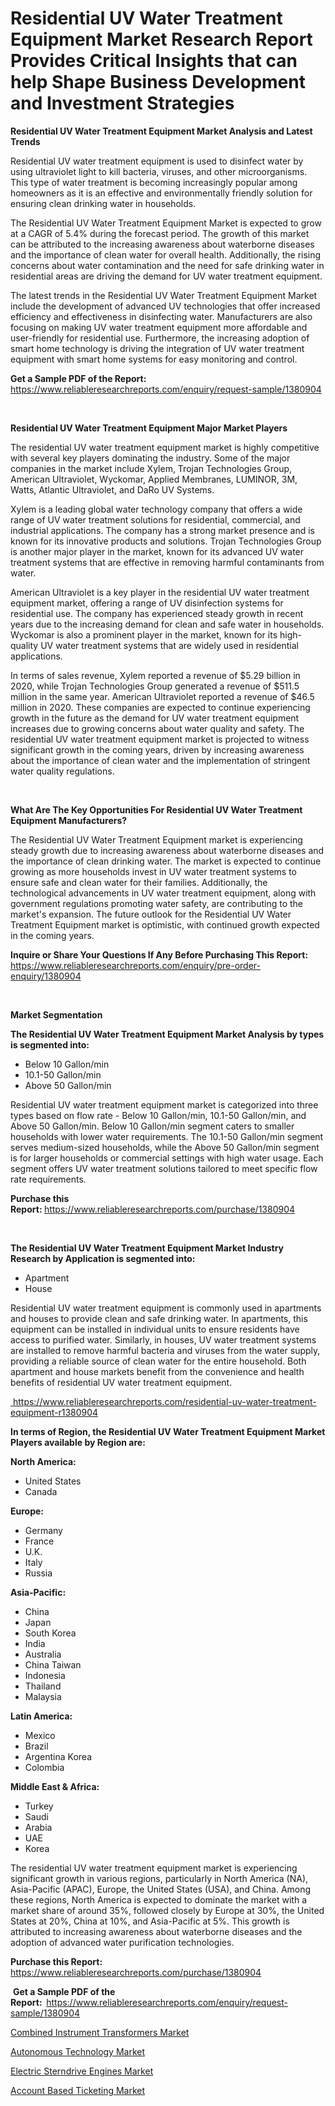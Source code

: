 <p><h1>Residential UV Water Treatment Equipment Market Research Report Provides Critical Insights that can help Shape Business Development and Investment Strategies</h1></p><p><strong>Residential UV Water Treatment Equipment Market Analysis and Latest Trends</strong></p>
<p><p>Residential UV water treatment equipment is used to disinfect water by using ultraviolet light to kill bacteria, viruses, and other microorganisms. This type of water treatment is becoming increasingly popular among homeowners as it is an effective and environmentally friendly solution for ensuring clean drinking water in households.</p><p>The Residential UV Water Treatment Equipment Market is expected to grow at a CAGR of 5.4% during the forecast period. The growth of this market can be attributed to the increasing awareness about waterborne diseases and the importance of clean water for overall health. Additionally, the rising concerns about water contamination and the need for safe drinking water in residential areas are driving the demand for UV water treatment equipment.</p><p>The latest trends in the Residential UV Water Treatment Equipment Market include the development of advanced UV technologies that offer increased efficiency and effectiveness in disinfecting water. Manufacturers are also focusing on making UV water treatment equipment more affordable and user-friendly for residential use. Furthermore, the increasing adoption of smart home technology is driving the integration of UV water treatment equipment with smart home systems for easy monitoring and control.</p></p>
<p><strong>Get a Sample PDF of the Report:&nbsp;</strong> <a href="https://www.reliableresearchreports.com/enquiry/request-sample/1380904">https://www.reliableresearchreports.com/enquiry/request-sample/1380904</a></p>
<p>&nbsp;</p>
<p><strong>Residential UV Water Treatment Equipment Major Market Players</strong></p>
<p><p>The residential UV water treatment equipment market is highly competitive with several key players dominating the industry. Some of the major companies in the market include Xylem, Trojan Technologies Group, American Ultraviolet, Wyckomar, Applied Membranes, LUMINOR, 3M, Watts, Atlantic Ultraviolet, and DaRo UV Systems.</p><p>Xylem is a leading global water technology company that offers a wide range of UV water treatment solutions for residential, commercial, and industrial applications. The company has a strong market presence and is known for its innovative products and solutions. Trojan Technologies Group is another major player in the market, known for its advanced UV water treatment systems that are effective in removing harmful contaminants from water.</p><p>American Ultraviolet is a key player in the residential UV water treatment equipment market, offering a range of UV disinfection systems for residential use. The company has experienced steady growth in recent years due to the increasing demand for clean and safe water in households. Wyckomar is also a prominent player in the market, known for its high-quality UV water treatment systems that are widely used in residential applications.</p><p>In terms of sales revenue, Xylem reported a revenue of $5.29 billion in 2020, while Trojan Technologies Group generated a revenue of $511.5 million in the same year. American Ultraviolet reported a revenue of $46.5 million in 2020. These companies are expected to continue experiencing growth in the future as the demand for UV water treatment equipment increases due to growing concerns about water quality and safety. The residential UV water treatment equipment market is projected to witness significant growth in the coming years, driven by increasing awareness about the importance of clean water and the implementation of stringent water quality regulations.</p></p>
<p>&nbsp;</p>
<p><strong>What Are The Key Opportunities For Residential UV Water Treatment Equipment Manufacturers?</strong></p>
<p><p>The Residential UV Water Treatment Equipment market is experiencing steady growth due to increasing awareness about waterborne diseases and the importance of clean drinking water. The market is expected to continue growing as more households invest in UV water treatment systems to ensure safe and clean water for their families. Additionally, the technological advancements in UV water treatment equipment, along with government regulations promoting water safety, are contributing to the market's expansion. The future outlook for the Residential UV Water Treatment Equipment market is optimistic, with continued growth expected in the coming years.</p></p>
<p><strong>Inquire or Share Your Questions If Any Before Purchasing This Report:</strong> <a href="https://www.reliableresearchreports.com/enquiry/pre-order-enquiry/1380904">https://www.reliableresearchreports.com/enquiry/pre-order-enquiry/1380904</a></p>
<p>&nbsp;</p>
<p><strong>Market Segmentation</strong></p>
<p><strong>The Residential UV Water Treatment Equipment Market Analysis by types is segmented into:</strong></p>
<p><ul><li>Below 10 Gallon/min</li><li>10.1-50 Gallon/min</li><li>Above 50 Gallon/min</li></ul></p>
<p><p>Residential UV water treatment equipment market is categorized into three types based on flow rate - Below 10 Gallon/min, 10.1-50 Gallon/min, and Above 50 Gallon/min. Below 10 Gallon/min segment caters to smaller households with lower water requirements. The 10.1-50 Gallon/min segment serves medium-sized households, while the Above 50 Gallon/min segment is for larger households or commercial settings with high water usage. Each segment offers UV water treatment solutions tailored to meet specific flow rate requirements.</p></p>
<p><strong>Purchase this Report:&nbsp;</strong><a href="https://www.reliableresearchreports.com/purchase/1380904">https://www.reliableresearchreports.com/purchase/1380904</a></p>
<p>&nbsp;</p>
<p><strong>The Residential UV Water Treatment Equipment Market Industry Research by Application is segmented into:</strong></p>
<p><ul><li>Apartment</li><li>House</li></ul></p>
<p><p>Residential UV water treatment equipment is commonly used in apartments and houses to provide clean and safe drinking water. In apartments, this equipment can be installed in individual units to ensure residents have access to purified water. Similarly, in houses, UV water treatment systems are installed to remove harmful bacteria and viruses from the water supply, providing a reliable source of clean water for the entire household. Both apartment and house markets benefit from the convenience and health benefits of residential UV water treatment equipment.</p></p>
<p><a href="https://www.reliableresearchreports.com/residential-uv-water-treatment-equipment-r1380904">&nbsp;https://www.reliableresearchreports.com/residential-uv-water-treatment-equipment-r1380904</a></p>
<p><strong>In terms of Region, the Residential UV Water Treatment Equipment Market Players available by Region are:</strong></p>
<p>
    <p> <strong> North America: </strong>
        <ul>
            <li>United States</li>
            <li>Canada</li>
        </ul>
        </p> 
    <p> <strong> Europe: </strong>
        <ul>
            <li>Germany</li>
            <li>France</li>
            <li>U.K.</li>
            <li>Italy</li>
            <li>Russia</li>
        </ul>
        </p> 
    <p> <strong> Asia-Pacific: </strong>
        <ul>
            <li>China</li>
            <li>Japan</li>
            <li>South Korea</li>
            <li>India</li>
            <li>Australia</li>
            <li>China Taiwan</li>
            <li>Indonesia</li>
            <li>Thailand</li>
            <li>Malaysia</li>
        </ul>
        </p> 
    <p> <strong> Latin America: </strong>
        <ul>
            <li>Mexico</li>
            <li>Brazil</li>
            <li>Argentina Korea</li>
            <li>Colombia</li>
        </ul>
        </p> 
    <p> <strong> Middle East & Africa: </strong>
        <ul>
            <li>Turkey</li>
            <li>Saudi</li>
            <li>Arabia</li>
            <li>UAE</li>
            <li>Korea</li>
        </ul>
    </p>
    </p>
<p><p>The residential UV water treatment equipment market is experiencing significant growth in various regions, particularly in North America (NA), Asia-Pacific (APAC), Europe, the United States (USA), and China. Among these regions, North America is expected to dominate the market with a market share of around 35%, followed closely by Europe at 30%, the United States at 20%, China at 10%, and Asia-Pacific at 5%. This growth is attributed to increasing awareness about waterborne diseases and the adoption of advanced water purification technologies.</p></p>
<p><strong>Purchase this Report: </strong><a href="https://www.reliableresearchreports.com/purchase/1380904">https://www.reliableresearchreports.com/purchase/1380904</a></p>
<p>&nbsp;<strong>Get a Sample PDF of the Report:&nbsp;&nbsp;</strong><a href="https://www.reliableresearchreports.com/enquiry/request-sample/1380904">https://www.reliableresearchreports.com/enquiry/request-sample/1380904</a></p>
<p><strong></strong></p>
<p><p><a href="https://view.publitas.com/reportprime-1/combined-instrument-transformers-market-competitive-analysis-market-trends-and-forecast-to-2031/">Combined Instrument Transformers Market</a></p><p><a href="https://butternut-bug-553.notion.site/Autonomous-Technology-Market-Research-Report-Its-History-and-Forecast-2024-to-2031-b55c3439aef54259ad051e97945c9efb">Autonomous Technology Market</a></p><p><a href="https://github.com/okotobwrhuteie/Market-Research-Report-List-2/blob/main/electric-sterndrive-engines-market.md">Electric Sterndrive Engines Market</a></p><p><a href="https://mire-aunt-385.notion.site/Account-Based-Ticketing-Market-Trends-Forecast-and-Competitive-Analysis-to-2031-cde9250df48549b1be2e12fbf71f1587">Account Based Ticketing Market</a></p></p>